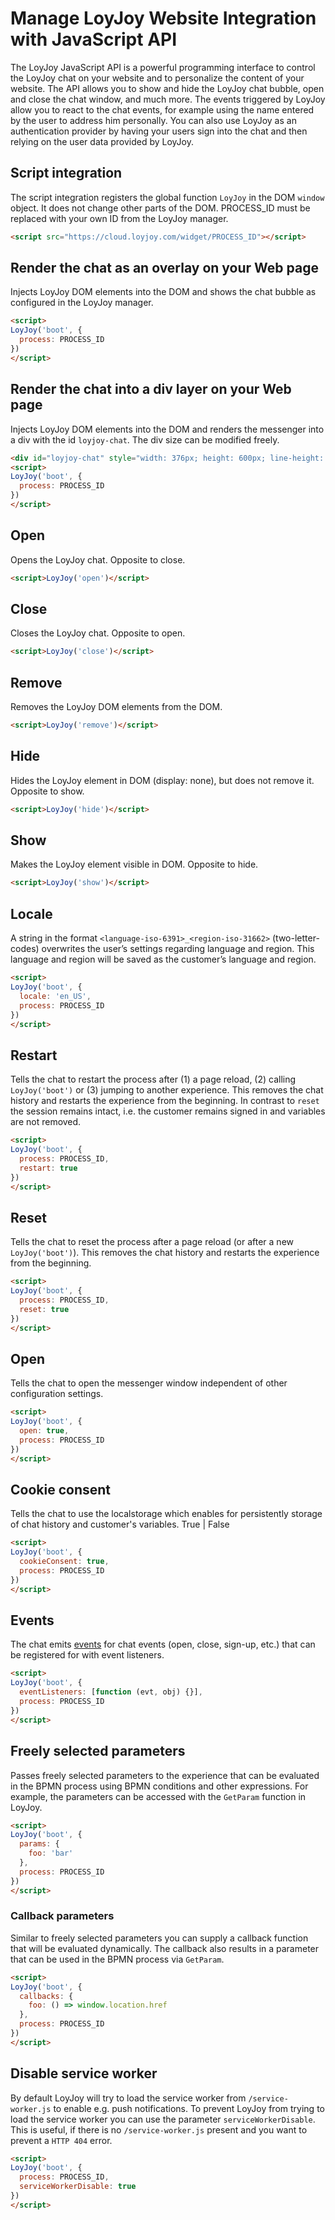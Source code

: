 # Manage LoyJoy Website Integration with JavaScript API

The LoyJoy JavaScript API is a powerful programming interface to control the LoyJoy chat on your website and to personalize the content of your website. The API allows you to show and hide the LoyJoy chat bubble, open and close the chat window, and much more. The events triggered by LoyJoy allow you to react to the chat events, for example using the name entered by the user to address him personally. You can also use LoyJoy as an authentication provider by having your users sign into the chat and then relying on the user data provided by LoyJoy.


## Script integration

The script integration registers the global function `LoyJoy` in the DOM `window` object. It does not change other parts of the DOM. PROCESS_ID must be replaced with your own ID from the LoyJoy manager.

```html
<script src="https://cloud.loyjoy.com/widget/PROCESS_ID"></script>
```

## Render the chat as an overlay on your Web page

Injects LoyJoy DOM elements into the DOM and shows the chat bubble as configured in the LoyJoy manager.

```html
<script>
LoyJoy('boot', {
  process: PROCESS_ID
})
</script>
```

## Render the chat into a div layer on your Web page

Injects LoyJoy DOM elements into the DOM and renders the messenger into a div with the id `loyjoy-chat`. The div size can be modified freely.

```html
<div id="loyjoy-chat" style="width: 376px; height: 600px; line-height: 0; padding: 0"></div>
<script>
LoyJoy('boot', {
  process: PROCESS_ID
})
</script>
```

## Open

Opens the LoyJoy chat. Opposite to close.

```html
<script>LoyJoy('open')</script>
```

## Close

Closes the LoyJoy chat. Opposite to open.

```html
<script>LoyJoy('close')</script>
```

## Remove

Removes the LoyJoy DOM elements from the DOM.

```html
<script>LoyJoy('remove')</script>
```

## Hide

Hides the LoyJoy element in DOM (display: none), but does not remove it. Opposite to show.

```html
<script>LoyJoy('hide')</script>
```

## Show

Makes the LoyJoy element visible in DOM. Opposite to hide.

```html
<script>LoyJoy('show')</script>
```

## Locale

A string in the format `<language-iso-6391>_<region-iso-31662>` (two-letter-codes) overwrites the user’s settings regarding language and region. This language and region will be saved as the customer’s language and region.

```html
<script>
LoyJoy('boot', {
  locale: 'en_US',
  process: PROCESS_ID
})
</script>
```

## Restart

Tells the chat to restart the process after (1) a page reload, (2) calling `LoyJoy('boot')` or (3) jumping to another experience. This removes the chat history and restarts the experience from the beginning. In contrast to `reset` the session remains intact, i.e. the customer remains signed in and variables are not removed.

```html
<script>
LoyJoy('boot', {
  process: PROCESS_ID,
  restart: true
})
</script>
```

## Reset

Tells the chat to reset the process after a page reload (or after a new `LoyJoy('boot')`). This removes the chat history and restarts the experience from the beginning.

```html
<script>
LoyJoy('boot', {
  process: PROCESS_ID,
  reset: true
})
</script>
```

## Open

Tells the chat to open the messenger window independent of other configuration settings.

```html
<script>
LoyJoy('boot', {
  open: true,
  process: PROCESS_ID
})
</script>
```

## Cookie consent

Tells the chat to use the localstorage which enables for persistently storage of chat history and customer's variables. True | False

```html
<script>
LoyJoy('boot', {
  cookieConsent: true,
  process: PROCESS_ID
})
</script>
```

## Events

The chat emits [events](/experiences/events/events.md) for chat events (open, close, sign-up, etc.) that can be registered for with event listeners. 

```html
<script>
LoyJoy('boot', {
  eventListeners: [function (evt, obj) {}],
  process: PROCESS_ID
})
</script>
```

## Freely selected parameters

Passes freely selected parameters to the experience that can be evaluated in the BPMN process using BPMN conditions and other expressions. For example, the parameters can be accessed with the `GetParam` function in LoyJoy.

```html
<script>
LoyJoy('boot', {
  params: {
    foo: 'bar'
  },
  process: PROCESS_ID
})
</script>
```

### Callback parameters

Similar to freely selected parameters you can supply a callback function that will be evaluated dynamically. The callback also results in a parameter that can be used in the BPMN process via `GetParam`.

```html
<script>
LoyJoy('boot', {
  callbacks: {
    foo: () => window.location.href
  },
  process: PROCESS_ID
})
</script>
```

## Disable service worker

By default LoyJoy will try to load the service worker from `/service-worker.js` to enable e.g. push notifications. To prevent LoyJoy from trying to load the service worker you can use the parameter `serviceWorkerDisable`. This is useful, if there is no `/service-worker.js` present and you want to prevent a `HTTP 404` error.

```html
<script>
LoyJoy('boot', {
  process: PROCESS_ID,
  serviceWorkerDisable: true
})
</script>
```
